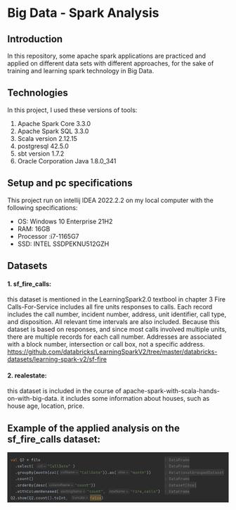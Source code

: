 # Big Data - Spark Analysis
## Introduction
In this repository, some apache spark applications are practiced and applied on different data sets with different approaches, for the sake of training and learning spark technology in Big Data.

## Technologies
In this project, I used these versions of tools:
1. Apache Spark Core 3.3.0
2. Apache Spark SQL 3.3.0
3. Scala version 2.12.15
4. postgresql 42.5.0
5. sbt version 1.7.2
6. Oracle Corporation Java 1.8.0_341

## Setup and pc specifications
This project run on intellij IDEA 2022.2.2 on my local computer with the following specifications:
* OS: Windows 10 Enterprise 21H2
* RAM: 16GB
* Processor :i7-1165G7
* SSD: INTEL SSDPEKNU512GZH

## Datasets
#### 1. sf_fire_calls: 
this dataset is mentioned in the LearningSpark2.0 textbool in chapter 3
Fire Calls-For-Service includes all fire units responses to calls. Each record includes the call number, incident number, address, unit identifier, call type, and disposition. All relevant time intervals are also included. Because this dataset is based on responses, and since most calls involved multiple units, there are multiple records for each call number. Addresses are associated with a block number, intersection or call box, not a specific address.
https://github.com/databricks/LearningSparkV2/tree/master/databricks-datasets/learning-spark-v2/sf-fire

#### 2. realestate: 
this dataset is included in the course of apache-spark-with-scala-hands-on-with-big-data.
it includes some information about houses, such as house age, location, price.

## Example of the applied analysis on the sf_fire_calls dataset:
![Query the data using the DataFrame API](./images/DFQuery.png)
